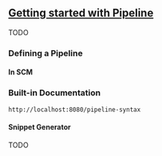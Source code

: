 ## [Getting started with Pipeline](https://jenkins.io/doc/book/pipeline/getting-started)

TODO

### Defining a Pipeline

#### In SCM

### Built-in Documentation

```
http://localhost:8080/pipeline-syntax
```

#### Snippet Generator

TODO
